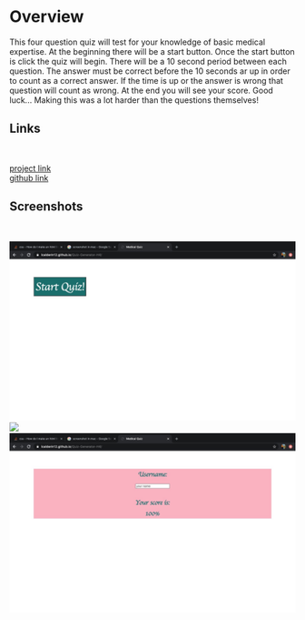 # Overview

This four question quiz will test for your knowledge of basic medical expertise. At the beginning there will be a start button. Once the start button is click the quiz will begin. There will be a 10 second period between each question. The answer must be correct before the 10 seconds ar up in order to count as a correct answer. If the time is up or the answer is wrong that question will count as wrong. At the end you will see your score. Good luck... Making this was a lot harder than the questions themselves!
<br>

## Links
<br>

[project link](https://lcalderin12.github.io/Quiz-Generator-H4/)
<br>
[github link](https://github.com/lcalderin12/Quiz-Generator-H4)
<br>

## Screenshots
<br>

![](img/start.jpeg)
![](img/questions.jpeg)
![](img/score.jpeg)

